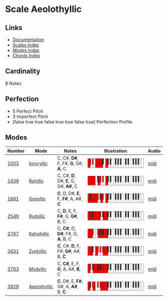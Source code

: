 # Scale Aeolothyllic

## Links

- [Documentation](index.md)
- [Scales Index](Scales.md)
- [Modes Index](Modes.md)
- [Chords Index](Chords.md)

## Cardinality

8 Notes

## Perfection

- 5 Perfect Pitch
- 3 Imperfect Pitch
- [false true true false true true false true] Perfection Profile

## Modes

| Number | Mode | Notes | Illustration | Audio |
|--------|------|-------|--------------|-------|
| [1003](https://ianring.com/musictheory/scales/1003) | [Ionyryllic](ModeIonyryllic.md) | C, C#, **D#**, F, F#, **G**, G#, **A**, C | ![CNaturalIonyryllic](ModeCNaturalIonyryllic.png) | [midi](https://github.com/edipermadi/music/blob/main/docs/ModeCNaturalIonyryllic.mid?raw=true) | 
| [1439](https://ianring.com/musictheory/scales/1439) | [Rolyllic](ModeRolyllic.md) | C, C#, **D**, D#, **E**, G, G#, **A#**, C | ![CNaturalRolyllic](ModeCNaturalRolyllic.png) | [midi](https://github.com/edipermadi/music/blob/main/docs/ModeCNaturalRolyllic.mid?raw=true) | 
| [1661](https://ianring.com/musictheory/scales/1661) | [Gonyllic](ModeGonyllic.md) | **C**, D, D#, **E**, F, **F#**, A, A#, **C** | ![CNaturalGonyllic](ModeCNaturalGonyllic.png) | [midi](https://github.com/edipermadi/music/blob/main/docs/ModeCNaturalGonyllic.mid?raw=true) | 
| [2549](https://ianring.com/musictheory/scales/2549) | [Rydyllic](ModeRydyllic.md) | C, **D**, E, F, **F#**, G, **G#**, B, C | ![CNaturalRydyllic](ModeCNaturalRydyllic.png) | [midi](https://github.com/edipermadi/music/blob/main/docs/ModeCNaturalRydyllic.mid?raw=true) | 
| [2767](https://ianring.com/musictheory/scales/2767) | [Katydyllic](ModeKatydyllic.md) | C, **C#**, D, **D#**, F#, G, **A**, B, C | ![CNaturalKatydyllic](ModeCNaturalKatydyllic.png) | [midi](https://github.com/edipermadi/music/blob/main/docs/ModeCNaturalKatydyllic.mid?raw=true) | 
| [3431](https://ianring.com/musictheory/scales/3431) | [Zyptyllic](ModeZyptyllic.md) | **C**, C#, **D**, F, F#, **G#**, A#, B, **C** | ![CNaturalZyptyllic](ModeCNaturalZyptyllic.png) | [midi](https://github.com/edipermadi/music/blob/main/docs/ModeCNaturalZyptyllic.mid?raw=true) | 
| [3763](https://ianring.com/musictheory/scales/3763) | [Modyllic](ModeModyllic.md) | C, **C#**, E, F, **G**, A, A#, **B**, C | ![CNaturalModyllic](ModeCNaturalModyllic.png) | [midi](https://github.com/edipermadi/music/blob/main/docs/ModeCNaturalModyllic.mid?raw=true) | 
| [3929](https://ianring.com/musictheory/scales/3929) | [Aeolothyllic](ModeAeolothyllic.md) | **C**, D#, E, **F#**, G#, A, **A#**, B, **C** | ![CNaturalAeolothyllic](ModeCNaturalAeolothyllic.png) | [midi](https://github.com/edipermadi/music/blob/main/docs/ModeCNaturalAeolothyllic.mid?raw=true) | 
